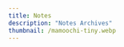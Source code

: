 ```yaml
---
title: Notes
description: "Notes Archives"
thumbnail: /mamoochi-tiny.webp
---
```


<LogsArchives cat='notes' />
